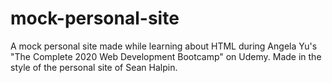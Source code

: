 # mock-personal-site

A mock personal site made while learning about HTML during Angela Yu's "The Complete 2020 Web Development Bootcamp" on Udemy. Made in the style of the personal site of Sean Halpin.
